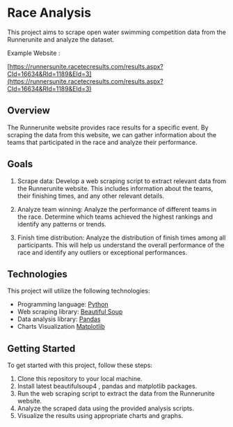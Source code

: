 # Race Analysis

This project aims to scrape open water swimming competition data from the Runnerunite and analyze the dataset.

Example Website :

 [https://runnersunite.racetecresults.com/results.aspx?CId=16634&RId=1189&EId=3](https://runnersunite.racetecresults.com/results.aspx?CId=16634&RId=1189&EId=3) 

## Overview

The Runnerunite website provides race results for a specific event. By scraping the data from this website, we can gather information about the teams that participated in the race and analyze their performance.

## Goals

1. Scrape data: Develop a web scraping script to extract relevant data from the Runnerunite website. This includes information about the teams, their finishing times, and any other relevant details.

2. Analyze team winning: Analyze the performance of different teams in the race. Determine which teams achieved the highest rankings and identify any patterns or trends.

3. Finish time distribution: Analyze the distribution of finish times among all participants. This will help us understand the overall performance of the race and identify any outliers or exceptional performances.

## Technologies

This project will utilize the following technologies:

- Programming language: [Python](https://www.python.org/)
- Web scraping library: [Beautiful Soup](https://www.crummy.com/software/BeautifulSoup/bs4/doc/)
- Data analysis library: [Pandas](https://pandas.pydata.org/)
- Charts Visualization [Matplotlib](https://matplotlib.org/)

## Getting Started

To get started with this project, follow these steps:

1. Clone this repository to your local machine.
2. Install latest beautifulsoup4 , pandas and matplotlib packages.
3. Run the web scraping script to extract the data from the Runnerunite website.
4. Analyze the scraped data using the provided analysis scripts.
5. Visualize the results using appropriate charts and graphs.

